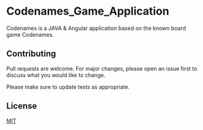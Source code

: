 # Codenames_Game_Application

Codenames is a JAVA & Angular application based on the known board game Codenames.

## Contributing
Pull requests are welcome. For major changes, please open an issue first to discuss what you would like to change.

Please make sure to update tests as appropriate.

## License
[MIT](https://choosealicense.com/licenses/mit/)
